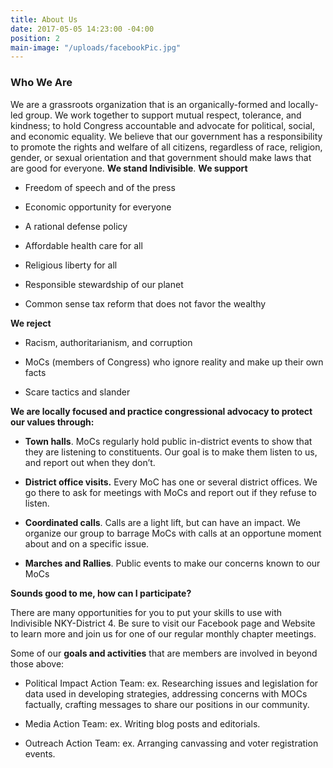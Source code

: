 ```yaml
---
title: About Us
date: 2017-05-05 14:23:00 -04:00
position: 2
main-image: "/uploads/facebookPic.jpg"
---
```


### Who We Are

We are a grassroots organization that is an organically-formed and locally-led group. We work together to support mutual respect, tolerance, and kindness; to hold Congress accountable and advocate for political, social, and economic equality. We believe that our government has a responsibility to promote the rights and welfare of all citizens, regardless of race, religion, gender, or sexual orientation and that government should make laws that are good for everyone. **We stand Indivisible**.
**We support**

* Freedom of speech and of the press

* Economic opportunity for everyone

* A rational defense policy

* Affordable health care for all

* Religious liberty for all

* Responsible stewardship of our planet

* Common sense tax reform that does not favor the wealthy

**We reject**

* Racism, authoritarianism, and corruption

* MoCs (members of Congress) who ignore reality and make up their own facts

* Scare tactics and slander

**We are locally focused and practice congressional advocacy to protect our values through:**

* **Town halls**. MoCs regularly hold public in-district events to show that they are listening to constituents. Our goal is to make them listen to us, and report out when they don’t.

* **District office visits.** Every MoC has one or several district offices. We go there to ask for meetings with MoCs and report out if they refuse to listen.

* **Coordinated calls**. Calls are a light lift, but can have an impact. We organize our group to barrage MoCs with calls at an opportune moment about and on a specific issue.

* **Marches and Rallies**. Public events to make our concerns known to our MoCs

**Sounds good to me, how can I participate?**

There are many opportunities for you to put your skills to use with Indivisible NKY-District 4. Be sure to visit our Facebook page and Website to learn more and join us for one of our regular monthly chapter meetings.

Some of our **goals and activities** that are members are involved in beyond those above:

* Political Impact Action Team: ex. Researching issues and legislation for data used in developing strategies, addressing concerns with MOCs factually, crafting messages to share our positions in our community.

* Media Action Team: ex. Writing blog posts and editorials.

* Outreach Action Team: ex. Arranging canvassing and voter registration events.